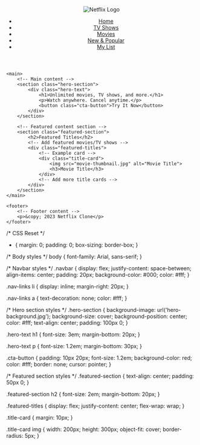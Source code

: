 <!DOCTYPE html>
<html lang="en">

<head>
    <meta charset="UTF-8">
    <title>Netflix Homepage</title>
    <link rel="stylesheet" href="styles.css">
</head>

<body>
    <header>
        <!-- Navbar -->
        <nav class="navbar">
            <div class="logo">
                <img src="netflix-logo.png" alt="Netflix Logo">
            </div>
            <ul class="nav-links">
                <li><a href="#">Home</a></li>
                <li><a href="#">TV Shows</a></li>
                <li><a href="#">Movies</a></li>
                <li><a href="#">New & Popular</a></li>
                <li><a href="#">My List</a></li>
            </ul>
        </nav>
    </header>

    <main>
        <!-- Main content -->
        <section class="hero-section">
            <div class="hero-text">
                <h1>Unlimited movies, TV shows, and more.</h1>
                <p>Watch anywhere. Cancel anytime.</p>
                <button class="cta-button">Try It Now</button>
            </div>
        </section>

        <!-- Featured content section -->
        <section class="featured-section">
            <h2>Featured Titles</h2>
            <!-- Add featured movies/TV shows -->
            <div class="featured-titles">
                <!-- Example card -->
                <div class="title-card">
                    <img src="movie-thumbnail.jpg" alt="Movie Title">
                    <h3>Movie Title</h3>
                </div>
                <!-- Add more title cards -->
            </div>
        </section>
    </main>

    <footer>
        <!-- Footer content -->
        <p>&copy; 2023 Netflix Clone</p>
    </footer>
</body>

</html>                                                        





/* CSS Reset */
* {
    margin: 0;
    padding: 0;
    box-sizing: border-box;
}

/* Body styles */
body {
    font-family: Arial, sans-serif;
}

/* Navbar styles */
.navbar {
    display: flex;
    justify-content: space-between;
    align-items: center;
    padding: 20px;
    background-color: #000;
    color: #fff;
}

.nav-links li {
    display: inline;
    margin-right: 20px;
}

.nav-links a {
    text-decoration: none;
    color: #fff;
}

/* Hero section styles */
.hero-section {
    background-image: url('hero-background.jpg');
    background-size: cover;
    background-position: center;
    color: #fff;
    text-align: center;
    padding: 100px 0;
}

.hero-text h1 {
    font-size: 3em;
    margin-bottom: 20px;
}

.hero-text p {
    font-size: 1.2em;
    margin-bottom: 30px;
}

.cta-button {
    padding: 10px 20px;
    font-size: 1.2em;
    background-color: red;
    color: #fff;
    border: none;
    cursor: pointer;
}

/* Featured section styles */
.featured-section {
    text-align: center;
    padding: 50px 0;
}

.featured-section h2 {
    font-size: 2em;
    margin-bottom: 20px;
}

.featured-titles {
    display: flex;
    justify-content: center;
    flex-wrap: wrap;
}

.title-card {
    margin: 10px;
}

.title-card img {
    width: 200px;
    height: 300px;
    object-fit: cover;
    border-radius: 5px;
}

